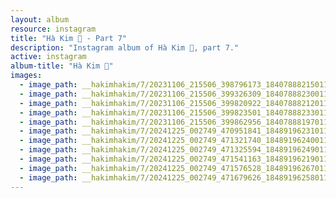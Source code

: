```yaml
---
layout: album
resource: instagram
title: "Hà Kim 🧸 - Part 7"
description: "Instagram album of Hà Kim 🧸, part 7."
active: instagram
album-title: "Hà Kim 🧸"
images:
  - image_path: __hakimhakim/7/20231106_215506_398796173_18407888215011320_618111648011285149_n.jpg
  - image_path: __hakimhakim/7/20231106_215506_399326309_18407888230011320_6408780448551048208_n.jpg
  - image_path: __hakimhakim/7/20231106_215506_399820922_18407888212011320_843559554077342699_n.jpg
  - image_path: __hakimhakim/7/20231106_215506_399823501_18407888233011320_2660957064163045188_n.jpg
  - image_path: __hakimhakim/7/20231106_215506_399862956_18407888197011320_1656101756559985733_n.jpg
  - image_path: __hakimhakim/7/20241225_002749_470951841_18489196231011320_4528720020399547461_n.jpg
  - image_path: __hakimhakim/7/20241225_002749_471321740_18489196240011320_5305371242316575117_n.jpg
  - image_path: __hakimhakim/7/20241225_002749_471325594_18489196249011320_854245973562163118_n.jpg
  - image_path: __hakimhakim/7/20241225_002749_471541163_18489196219011320_1953797894089221714_n.jpg
  - image_path: __hakimhakim/7/20241225_002749_471576528_18489196267011320_2410599349771932842_n.jpg
  - image_path: __hakimhakim/7/20241225_002749_471679626_18489196258011320_8160492152193501177_n.jpg
---
```

